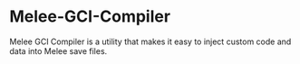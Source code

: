 # Melee-GCI-Compiler
Melee GCI Compiler is a utility that makes it easy to inject custom code and data into Melee save files.
